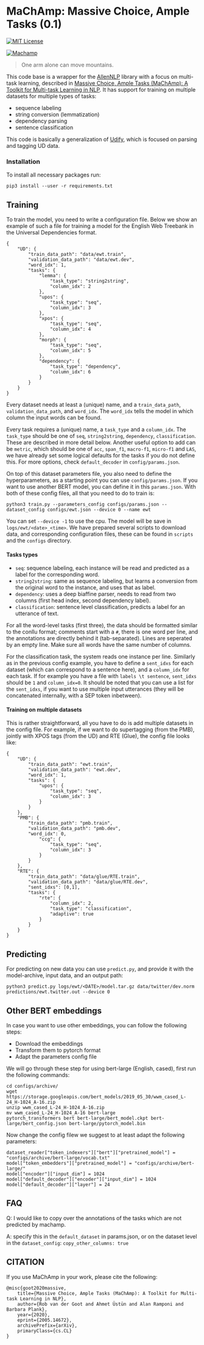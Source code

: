 # MaChAmp: Massive Choice, Ample Tasks (0.1)

[![MIT License](https://img.shields.io/badge/License-MIT-green.svg)](LICENSE)

[![Machamp](machamp.png)]()

> One arm alone can move mountains. 

This code base is a wrapper for the [AllenNLP]() library with a focus on
multi-task learning, described in [Massive Choice, Ample Tasks (MaChAmp): A Toolkit for Multi-task Learning in NLP](https://arxiv.org/abs/2005.14672).  It has support for training on multiple datasets for
multiple types of tasks:

* sequence labeling
* string conversion (lemmatization)
* dependency parsing
* sentence classification

This code is basically a generalization of [Udify](), which is focused on 
parsing and tagging UD data.

### Installation
To install all necessary packages run:

```
pip3 install --user -r requirements.txt
```

## Training
To train the model, you need to write a configuration file. Below we show an
example of such a file for training a model for the English Web Treebank in 
the Universal Dependencies format. 

```
{
    "UD": {
        "train_data_path": "data/ewt.train",
        "validation_data_path": "data/ewt.dev",
        "word_idx": 1,
        "tasks": {
            "lemma": {
                "task_type": "string2string",
                "column_idx": 2
            },
            "upos": {
                "task_type": "seq",
                "column_idx": 3
            },
            "xpos": {
                "task_type": "seq",
                "column_idx": 4
            },
            "morph": {
                "task_type": "seq",
                "column_idx": 5
            },
            "dependency": {
                "task_type": "dependency",
                "column_idx": 6
            }
        }
    }
}

```

Every dataset needs at least a (unique) name, and a `train_data_path`,
`validation_data_path`, and `word_idx`. The `word_idx` tells the model in which
column the input words can be found. 

Every task requires a (unique) name, a `task_type` and a `column_idx`. The `task_type`
should be one of `seq`, `string2string`, `dependency`, `classification`. These are
described in more detail below. Another useful option to add can be `metric`,
which should be one of `acc`, `span_f1`, `macro-f1`, `micro-f1` and `LAS`, we have
already set some logical defaults for the tasks if you do not define this. For
more options, check `default_decoder` in `config/params.json`.

On top of this dataset parameters file, you also need to define the hyperparameters, 
as a starting point you can use `config/params.json`. If you want to use another BERT
model, you can define it in this `params.json`. With both of these config files, 
all that you need to do to train is:

```
python3 train.py --parameters_config configs/params.json --dataset_config configs/ewt.json --device 0 --name ewt
```
You can set `--device -1` to use the cpu. The model will be save in
`logs/ewt/<date>_<time>`. We have prepared several scripts to download data,
and corresponding configuration files, these can be found in `scripts` and the 
`configs` directory.

#### Tasks types
* `seq`: sequence labeling, each instance will be read and predicted as a label for the corresponding word.
* `string2string`: same as sequence labeling, but learns a conversion from the original word to the instance, and uses that as label.
* `dependency`: uses a deep biaffine parser, needs to read from two columns (first head index, second dependency label).
* `classification`: sentence level classification, predicts a label for an utterance of text.

For all the word-level tasks (first three), the data should be formatted similar
to the conllu format; comments start with a `#`, there is one word per line,
and the annotations are directly behind it (tab-separated). Lines are seperated
by an empty line. Make sure all words have the same number of columns. 

For the classification task, the system reads one instance per line. Similarly
as in the previous config example, you have to define a `sent_idxs` for each
dataset (which can correspond to a sentence here), and a `column_idx` for each
task. If for example you have a file with `labels \t sentence`, `sent_idxs`
should be `1` and `column_idx=0`. It should be noted that you can use a list
for the `sent_idxs`, if you want to use multiple input utterances (they will be
concatenated internally, with a SEP token inbetween).


#### Training on multiple datasets
This is rather straightforward, all you have to do is add multiple datasets in
the config file. For example, if we want to do supertagging (from the PMB),
jointly with XPOS tags (from the UD) and RTE (Glue), the config file looks like:

```
{
    "UD": {
        "train_data_path": "ewt.train",
        "validation_data_path": "ewt.dev",
        "word_idx": 1,
        "tasks": {
            "upos": {
                "task_type": "seq",
                "column_idx": 3
            }
        }
    },
    "PMB": {
        "train_data_path": "pmb.train",
        "validation_data_path": "pmb.dev",
        "word_idx": 0,
            "ccg": {
                "task_type": "seq",
                "column_idx": 3
            }
        }
    },
    "RTE": {
        "train_data_path": "data/glue/RTE.train",
        "validation_data_path": "data/glue/RTE.dev",
        "sent_idxs": [0,1],
        "tasks": {
            "rte": {
                "column_idx": 2,
                "task_type": "classification",
                "adaptive": true
            }
        }
    }
}
``` 


## Predicting
For predicting on new data you can use `predict.py`, and provide it with the
model-archive, input data, and an output path:

```
python3 predict.py logs/ewt/<DATE>/model.tar.gz data/twitter/dev.norm predictions/ewt.twitter.out --device 0
```


## Other BERT embeddings
In case you want to use other embeddings, you can follow the following steps:

* Download the embeddings
* Transform them to pytorch format
* Adapt the parameters config file

We will go through these step for using bert-large (English, cased), first run the following commands:

```
cd configs/archive/
wget https://storage.googleapis.com/bert_models/2019_05_30/wwm_cased_L-24_H-1024_A-16.zip
unzip wwm_cased_L-24_H-1024_A-16.zip
mv wwm_cased_L-24_H-1024_A-16 bert-large
pytorch_transformers bert bert-large/bert_model.ckpt bert-large/bert_config.json bert-large/pytorch_model.bin
```

Now change the config filew we suggest to at least adapt the following parameters:
```
dataset_reader["token_indexers"]["bert"]["pretrained_model"] = "configs/archive/bert-large/vocab.txt"
model["token_embedders"]["pretrained_model"] = "configs/archive/bert-large/"
model["encoder"]["input_dim"] = 1024
model["default_decoder"]["encoder"]["input_dim"] = 1024
model["default_decoder"]["layer"] = 24

```

## FAQ
Q: I would like to copy over the annotations of the tasks which are not predicted by machamp. 

A: specify this in the `default_dataset` in params.json, or on the dataset level in the `dataset_config`: `copy_other_columns: true`

## CITATION
If you use MaChAmp in your work, please cite the following:

```
@misc{goot2020massive,
    title={Massive Choice, Ample Tasks (MaChAmp): A Toolkit for Multi-task Learning in NLP},
    author={Rob van der Goot and Ahmet Üstün and Alan Ramponi and Barbara Plank},
    year={2020},
    eprint={2005.14672},
    archivePrefix={arXiv},
    primaryClass={cs.CL}
}
```
